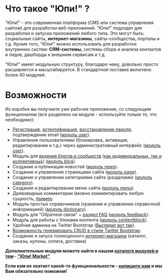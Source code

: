 # Что такое "Юпи!" ? #

"Юпи!" - это современная платформа (CMS или система управления сайтом) для разработки веб-приложений.
"Юпи!" подходит для разработки и запуска приложений любого типа. Это могут быть: социальные сайты, **интернет-магазины**, сайты-сообщества, порталы и т.д.
Кроме того, "Юпи!" можно использовать для разработки внутренних систем: **CRM-системы**, системы сбора и анализа контактов и лидов, дашборды к внешним сервисам и т.д.

"Юпи!" имеет модульную структуру, благодаря чему, довольно просто расширяется и масштабируется. В стандартной поставке включено более 40 модулей.

# Возможности #

Из коробки вы получаете уже рабочее приложение, со следующим
функционалом (всё разделено на модули - используйте только то, что необходимо):

* [Регистрация](http://yupe.ru/registration), [аутентификация](http://yupe.ru/login), [восстановление пароля](http://yupe.ru/recovery), подтверждение email ([модуль user](https://github.com/yupe/yupe/tree/master/protected/modules/user)).
* Управление пользователями (блокировка, активация, редактирование и т.д.) через административный интерфейс ([модуль user](https://github.com/yupe/yupe/tree/master/protected/modules/user)).
* Модуль для <a href='http://yupe.ru/community' target='_blank'>ведения блогов и сообществ</a> ([как индивидуальных, так и коллективных](http://yupe.ru/blogs/yupe-mini-cms-yii)) ([модуль blog](https://github.com/yupe/yupe/tree/master/protected/modules/blog)).
* Создание и публикация новостей ([модуль news](https://github.com/yupe/yupe/tree/master/protected/modules/news)).
* Создание и управление страницами сайта ([модуль page](https://github.com/yupe/yupe/tree/master/protected/modules/page)).
* Создание и управление категориями сайта (разделами) ([модуль category](https://github.com/yupe/yupe/tree/master/protected/modules/category)).
* Создание и редактирование меню сайта ([модуль menu](https://github.com/yupe/yupe/tree/master/protected/modules/menu)).
* Древовидные комментарии (можно комментировать любую сущность, [пример](http://yupe.ru/post/versiya-099-yupe-internet-magazin-free.html#comments).
* Модуль простых справочников (хранение и управление справочной информацией) ([модуль dictionary](https://github.com/yupe/yupe/tree/master/protected/modules/dictionary)).
* Модуль для "Обратной связи" + [раздел FAQ](http://yupe.ru/faq) ([модуль feedback](https://github.com/yupe/yupe/tree/master/protected/modules/feedback)).
* Модуль для работы с блоками контента ([модуль contentblock](https://github.com/yupe/yupe/tree/master/protected/modules/contentblock)).
* Удобная админка на Twitter Bootstrap  ([Выглядит вот так](http://yupe.ru/albums)).
* [Возможность генерировать CRUD в стиле Twitter Bootstrap](https://github.com/yupe/yupe/tree/master/protected/modules/yupe/extensions/yupe).
* Создание и запуск полноценного [интернет-магазина](http://yupe.ru/ecommerce) (каталог, заказы, купоны, оплата, доставка)

**Дополнительные модули можете найти в нашем [каталоге модулей и тем](http://yupe.ru/marketplace) -  ["Юпи! Market"](http://yupe.ru/marketplace)**

**Если вам не хватает какой-то функциональности - [напишите нам](http://yupe.ru/contacts) и мы Вам обязательно поможем!**
